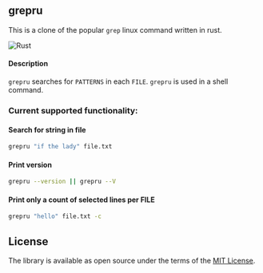 ## grepru
This is a clone of the popular ```grep``` linux command written in rust.

![Rust](https://github.com/AlexJuca/grepru/workflows/Rust/badge.svg)

#### Description

`grepru` searches for `PATTERNS` in each `FILE`.
`grepru` is used in a shell command.


### Current supported functionality:

#### Search for string in file
```bash
grepru "if the lady" file.txt

```

#### Print version
```bash
grepru --version || grepru --V

```

#### Print only a count of selected lines per FILE
```bash
grepru "hello" file.txt -c
```

License
----------------

The library is available as open source under the terms of the [MIT License](http://opensource.org/licenses/MIT).
